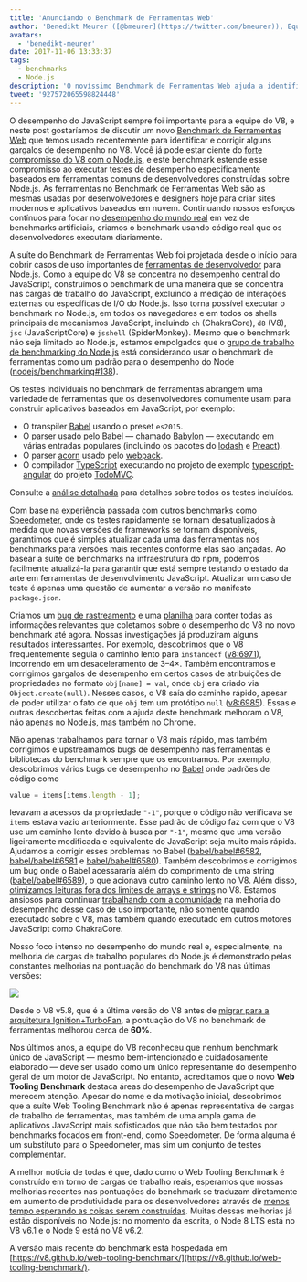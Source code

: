```yaml
---
title: 'Anunciando o Benchmark de Ferramentas Web'
author: 'Benedikt Meurer ([@bmeurer](https://twitter.com/bmeurer)), Equilibrista de Performance em JavaScript'
avatars:
  - 'benedikt-meurer'
date: 2017-11-06 13:33:37
tags:
  - benchmarks
  - Node.js
description: 'O novíssimo Benchmark de Ferramentas Web ajuda a identificar e corrigir gargalos de desempenho do V8 em Babel, TypeScript e outros projetos do mundo real.'
tweet: '927572065598824448'
---
```

O desempenho do JavaScript sempre foi importante para a equipe do V8, e neste post gostaríamos de discutir um novo [Benchmark de Ferramentas Web](https://v8.github.io/web-tooling-benchmark) que temos usado recentemente para identificar e corrigir alguns gargalos de desempenho no V8. Você já pode estar ciente do [forte compromisso do V8 com o Node.js](/blog/v8-nodejs), e este benchmark estende esse compromisso ao executar testes de desempenho especificamente baseados em ferramentas comuns de desenvolvedores construídas sobre Node.js. As ferramentas no Benchmark de Ferramentas Web são as mesmas usadas por desenvolvedores e designers hoje para criar sites modernos e aplicativos baseados em nuvem. Continuando nossos esforços contínuos para focar no [desempenho do mundo real](/blog/real-world-performance/) em vez de benchmarks artificiais, criamos o benchmark usando código real que os desenvolvedores executam diariamente.

<!--truncate-->
A suíte do Benchmark de Ferramentas Web foi projetada desde o início para cobrir casos de uso importantes de [ferramentas de desenvolvedor](https://github.com/nodejs/benchmarking/blob/master/docs/use_cases.md#web-developer-tooling) para Node.js. Como a equipe do V8 se concentra no desempenho central do JavaScript, construímos o benchmark de uma maneira que se concentra nas cargas de trabalho do JavaScript, excluindo a medição de interações externas ou específicas de I/O do Node.js. Isso torna possível executar o benchmark no Node.js, em todos os navegadores e em todos os shells principais de mecanismos JavaScript, incluindo `ch` (ChakraCore), `d8` (V8), `jsc` (JavaScriptCore) e `jsshell` (SpiderMonkey). Mesmo que o benchmark não seja limitado ao Node.js, estamos empolgados que o [grupo de trabalho de benchmarking do Node.js](https://github.com/nodejs/benchmarking) está considerando usar o benchmark de ferramentas como um padrão para o desempenho do Node ([nodejs/benchmarking#138](https://github.com/nodejs/benchmarking/issues/138)).

Os testes individuais no benchmark de ferramentas abrangem uma variedade de ferramentas que os desenvolvedores comumente usam para construir aplicativos baseados em JavaScript, por exemplo:

- O transpiler [Babel](https://github.com/babel/babel) usando o preset `es2015`.
- O parser usado pelo Babel — chamado [Babylon](https://github.com/babel/babylon) — executando em várias entradas populares (incluindo os pacotes do [lodash](https://lodash.com/) e [Preact](https://github.com/developit/preact)).
- O parser [acorn](https://github.com/ternjs/acorn) usado pelo [webpack](http://webpack.js.org/).
- O compilador [TypeScript](http://www.typescriptlang.org/) executando no projeto de exemplo [typescript-angular](https://github.com/tastejs/todomvc/tree/master/examples/typescript-angular) do projeto [TodoMVC](https://github.com/tastejs/todomvc).

Consulte a [análise detalhada](https://github.com/v8/web-tooling-benchmark/blob/master/docs/in-depth.md) para detalhes sobre todos os testes incluídos.

Com base na experiência passada com outros benchmarks como [Speedometer](http://browserbench.org/Speedometer), onde os testes rapidamente se tornam desatualizados à medida que novas versões de frameworks se tornam disponíveis, garantimos que é simples atualizar cada uma das ferramentas nos benchmarks para versões mais recentes conforme elas são lançadas. Ao basear a suíte de benchmarks na infraestrutura do npm, podemos facilmente atualizá-la para garantir que está sempre testando o estado da arte em ferramentas de desenvolvimento JavaScript. Atualizar um caso de teste é apenas uma questão de aumentar a versão no manifesto `package.json`.

Criamos um [bug de rastreamento](http://crbug.com/v8/6936) e uma [planilha](https://docs.google.com/spreadsheets/d/14XseWDyiJyxY8_wXkQpc7QCKRgMrUbD65sMaNvAdwXw) para conter todas as informações relevantes que coletamos sobre o desempenho do V8 no novo benchmark até agora. Nossas investigações já produziram alguns resultados interessantes. Por exemplo, descobrimos que o V8 frequentemente seguia o caminho lento para `instanceof` ([v8:6971](http://crbug.com/v8/6971)), incorrendo em um desaceleramento de 3–4×. Também encontramos e corrigimos gargalos de desempenho em certos casos de atribuições de propriedades no formato `obj[name] = val`, onde `obj` era criado via `Object.create(null)`. Nesses casos, o V8 saía do caminho rápido, apesar de poder utilizar o fato de que `obj` tem um protótipo `null` ([v8:6985](http://crbug.com/v8/6985)). Essas e outras descobertas feitas com a ajuda deste benchmark melhoram o V8, não apenas no Node.js, mas também no Chrome.

Não apenas trabalhamos para tornar o V8 mais rápido, mas também corrigimos e upstreamamos bugs de desempenho nas ferramentas e bibliotecas do benchmark sempre que os encontramos. Por exemplo, descobrimos vários bugs de desempenho no [Babel](https://github.com/babel/babel) onde padrões de código como

```js
value = items[items.length - 1];
```

levavam a acessos da propriedade `"-1"`, porque o código não verificava se `items` estava vazio anteriormente. Esse padrão de código faz com que o V8 use um caminho lento devido à busca por `"-1"`, mesmo que uma versão ligeiramente modificada e equivalente do JavaScript seja muito mais rápida. Ajudamos a corrigir esses problemas no Babel ([babel/babel#6582](https://github.com/babel/babel/pull/6582), [babel/babel#6581](https://github.com/babel/babel/pull/6581) e [babel/babel#6580](https://github.com/babel/babel/pull/6580)). Também descobrimos e corrigimos um bug onde o Babel acessararia além do comprimento de uma string ([babel/babel#6589](https://github.com/babel/babel/pull/6589)), o que acionava outro caminho lento no V8. Além disso, [otimizamos leituras fora dos limites de arrays e strings](https://twitter.com/bmeurer/status/926357262318305280) no V8. Estamos ansiosos para continuar [trabalhando com a comunidade](https://twitter.com/rauchg/status/924349334346276864) na melhoria do desempenho desse caso de uso importante, não somente quando executado sobre o V8, mas também quando executado em outros motores JavaScript como ChakraCore.

Nosso foco intenso no desempenho do mundo real e, especialmente, na melhoria de cargas de trabalho populares do Node.js é demonstrado pelas constantes melhorias na pontuação do benchmark do V8 nas últimas versões:

![](/_img/web-tooling-benchmark/chart.svg)

Desde o V8 v5.8, que é a última versão do V8 antes de [migrar para a arquitetura Ignition+TurboFan](/blog/launching-ignition-and-turbofan), a pontuação do V8 no benchmark de ferramentas melhorou cerca de **60%**.

Nos últimos anos, a equipe do V8 reconheceu que nenhum benchmark único de JavaScript — mesmo bem-intencionado e cuidadosamente elaborado — deve ser usado como um único representante do desempenho geral de um motor de JavaScript. No entanto, acreditamos que o novo **Web Tooling Benchmark** destaca áreas do desempenho de JavaScript que merecem atenção. Apesar do nome e da motivação inicial, descobrimos que a suíte Web Tooling Benchmark não é apenas representativa de cargas de trabalho de ferramentas, mas também de uma ampla gama de aplicativos JavaScript mais sofisticados que não são bem testados por benchmarks focados em front-end, como Speedometer. De forma alguma é um substituto para o Speedometer, mas sim um conjunto de testes complementar.

A melhor notícia de todas é que, dado como o Web Tooling Benchmark é construído em torno de cargas de trabalho reais, esperamos que nossas melhorias recentes nas pontuações do benchmark se traduzam diretamente em aumento de produtividade para os desenvolvedores através de [menos tempo esperando as coisas serem construídas](https://xkcd.com/303/). Muitas dessas melhorias já estão disponíveis no Node.js: no momento da escrita, o Node 8 LTS está no V8 v6.1 e o Node 9 está no V8 v6.2.

A versão mais recente do benchmark está hospedada em [https://v8.github.io/web-tooling-benchmark/](https://v8.github.io/web-tooling-benchmark/).
